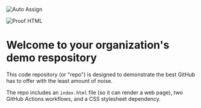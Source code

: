 ![Auto Assign](https://github.com/Coding5666/demo-repository/actions/workflows/auto-assign.yml/badge.svg)

![Proof HTML](https://github.com/Coding5666/demo-repository/actions/workflows/proof-html.yml/badge.svg)

# Welcome to your organization's demo respository
This code repository (or "repo") is designed to demonstrate the best GitHub has to offer with the least amount of noise.

The repo includes an `index.html` file (so it can render a web page), two GitHub Actions workflows, and a CSS stylesheet dependency.
